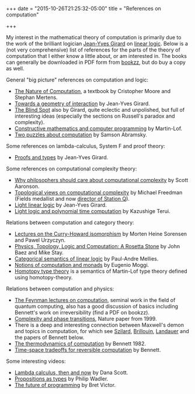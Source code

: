 +++
date = "2015-10-26T21:25:32-05:00"
title = "References on computation"

+++

My interest in the mathematical theory of computation is primarily due to the work of the brilliant logician [Jean-Yves Girard](https://en.wikipedia.org/wiki/Jean-Yves_Girard) on [linear logic](http://plato.stanford.edu/entries/logic-linear/). Below is a (not very comprehensive) list of references for the parts of the theory of computation that I either know a little about, or am interested in. The books can generally be downloaded in PDF form from [bookzz](http://www.bookzz.org), but do buy a copy as well.

General "big picture" references on computation and logic:

*  [The Nature of Computation](https://global.oup.com/academic/product/the-nature-of-computation-9780199233212?cc=us&lang=en&), a textbook by Cristopher Moore and Stephan Mertens.
*  [Towards a geometry of interaction](https://jb55.com/linear/pdf/Towards%20a%20geometry%20of%20interaction.pdf) by Jean-Yves Girard.
*  [The Blind Spot](http://iml.univ-mrs.fr/~girard/coursang/coursang.html) also by Girard, quite eclectic and unpolished, but full of interesting ideas (especially the sections on Russell's paradox and complexity).
*  [Constructive mathematics and computer programming](http://www.cs.tufts.edu/~nr/cs257/archive/per-martin-lof/constructive-math.pdf) by Martin-Lof.
*  [Two puzzles about computation](http://arxiv.org/abs/1403.4880) by Samson Abramsky.

Some references on lambda-calculus, System F and proof theory:

*  [Proofs and types](http://www.paultaylor.eu/stable/prot.pdf) by Jean-Yves Girard.

Some references on computational complexity theory:

*  [Why philosophers should care about computational complexity](http://www.scottaaronson.com/papers/philos.pdf) by Scott Aaronson.
*  [Topological views on computational complexity](http://stationq.cnsi.ucsb.edu/~freedman/Publications/67.pdf) by Michael Freedman (Fields medallist and now [director of Station Q](http://research.microsoft.com/en-us/press/mfreedman.aspx)).
*  [Light linear logic](http://iml.univ-mrs.fr/~girard/LLL.pdf.gz) by Jean-Yves Girard.
*  [Light logic and polynomial time computation](http://www.kurims.kyoto-u.ac.jp/~terui/phd.pdf) by Kazushige Terui.

Relations between computation and category theory:

*  [Lectures on the Curry-Howard isomorphism](https://www.elsevier.com/books/lectures-on-the-curry-howard-isomorphism/srensen/978-0-444-52077-7) by Morten Heine Sorensen and Pawel Urzyczyn.
*  [Physics, Topology, Logic and Computation:
A Rosetta Stone](http://math.ucr.edu/home/baez/rosetta.pdf) by John Baez and Mike Stay.
*  [Categorical semantics of linear logic](http://www.pps.univ-paris-diderot.fr/~mellies/mpri/mpri-ens/biblio/categorical-semantics-of-linear-logic.pdf) by Paul-Andre Mellies.
*  [Notions of computation and monads](https://core.ac.uk/download/files/145/21173011.pdf) by Eugenio Moggi.
*  [Homotopy type theory](http://homotopytypetheory.org/) is a semantics of Martin-Lof type theory defined using homotopy-theory.

Relations between computation and physics:

*  [The Feynman lectures on computation](http://www.amazon.com/Feynman-Lectures-On-Computation-Richard/dp/0738202967), seminal work in the field of quantum computing, also has a good discussion of basics including Bennett's work on irreversibility (find a PDF on bookzz).
*  [Complexity and phase transitions](http://www.cs.cornell.edu/selman/papers/pdf/99.nature.phase.pdf), Nature paper from 1999.
*  There is a deep and interesting connection between Maxwell's demon and topics in computation, for which see [Szilard](https://www.weizmann.ac.il/complex/tlusty/courses/InfoInBio/Papers/Szilard1929.pdf), [Brillouin](http://adsabs.harvard.edu/abs/1961AmJPh..29..318B), [Landauer](http://worrydream.com/refs/Landauer%20-%20Irreversibility%20and%20Heat%20Generation%20in%20the%20Computing%20Process.pdf) and the papers of Bennett below.
*  [The thermodynamics of computation](http://www.pitt.edu/~jdnorton/lectures/Rotman_Summer_School_2013/thermo_computing_docs/Bennett_1982.pdf) by Bennett 1982.
*  [Time-space tradeoffs for reversible computation](http://citeseerx.ist.psu.edu/viewdoc/download?doi=10.1.1.364.3669&rep=rep1&type=pdf) by Bennett.

Some interesting videos:

*  [Lambda calculus, then and now](https://www.youtube.com/watch?v=7cPtCpyBPNI) by Dana Scott.
*  [Propositions as types](https://www.youtube.com/watch?v=IOiZatlZtGU) by Philip Wadler.
*  [The future of programming](https://www.youtube.com/watch?v=8pTEmbeENF4) by Bret Victor.